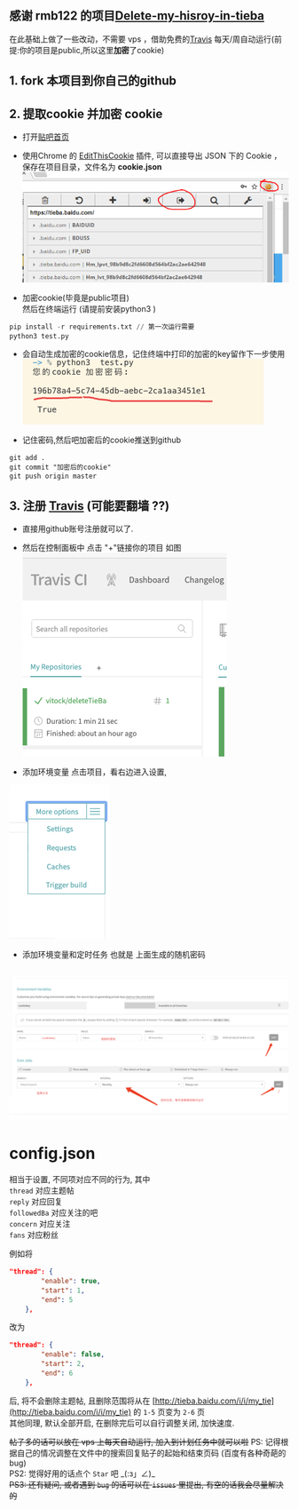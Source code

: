 
## 感谢 rmb122 的项目[Delete-my-hisroy-in-tieba][3]
在此基础上做了一些改动，不需要 vps ，借助免费的[Travis][1] 每天/周自动运行(前提:你的项目是public,所以这里**加密**了cookie)
##  1. fork 本项目到你自己的github

##  2. 提取cookie 并加密 cookie
- 打开[贴吧首页](https://tieba.baidu.com/)
- 使用Chrome 的 [EditThisCookie][2] 插件, 可以直接导出 JSON 下的 Cookie  ，保存在项目目录，文件名为 
**cookie.json** ![](./getcookie.png )

- 加密cookie(毕竟是public项目) <br>然后在终端运行 (请提前安装python3 )
``` python
pip install -r requirements.txt // 第一次运行需要
python3 test.py
```
- 会自动生成加密的cookie信息，记住终端中打印的加密的key留作下一步使用
![](./travis0.png)

-  记住密码,然后吧加密后的cookie推送到github

```
git add .
git commit "加密后的cookie"
git push origin master
```
## 3. 注册 [Travis][1] (可能要翻墙 ??)
- 直接用github账号注册就可以了.
- 然后在控制面板中 点击 "+"链接你的项目
如图 
![](./travis1.png)


- 添加环境变量
点击项目，看右边进入设置, 

![](./travis2.png)


- 添加环境变量和定时任务  也就是 上面生成的随机密码
 
![](./travis3.png)
---

 
  
# config.json

相当于设置, 不同项对应不同的行为, 其中  
`thread` 对应主题帖  
`reply` 对应回复  
`followedBa` 对应关注的吧  
`concern` 对应关注  
`fans` 对应粉丝  
  
例如将  
```json
"thread": {
        "enable": true,
        "start": 1,
        "end": 5
    },
```
改为  
```json
"thread": {
        "enable": false,
        "start": 2,
        "end": 6
    },
```
后, 将不会删除主题帖, 且删除范围将从在 [http://tieba.baidu.com/i/i/my_tie](http://tieba.baidu.com/i/i/my_tie) 的 `1-5` 页变为 `2-6` 页  
其他同理, 默认全部开启, 在删除完后可以自行调整关闭, 加快速度.  


~~帖子多的话可以放在 vps 上每天自动运行, 加入到计划任务中就可以啦~~
PS: 记得根据自己的情况调整在文件中的搜索回复贴子的起始和结束页码 (百度有各种奇葩的 bug)  
PS2: 觉得好用的话点个 `Star` 吧 \_(:з」∠)\_  
~~PS3: 还有疑问, 或者遇到 `bug` 的话可以在 `issues` 里提出, 有空的话我会尽量解决的~~

[1]: https://travis-ci.org/
[2]: https://chrome.google.com/webstore/detail/editthiscookie/fngmhnnpilhplaeedifhccceomclgfbg
[3]: https://github.com/rmb122/Delete-my-hisroy-in-tieba/blob/master/Guide.md
